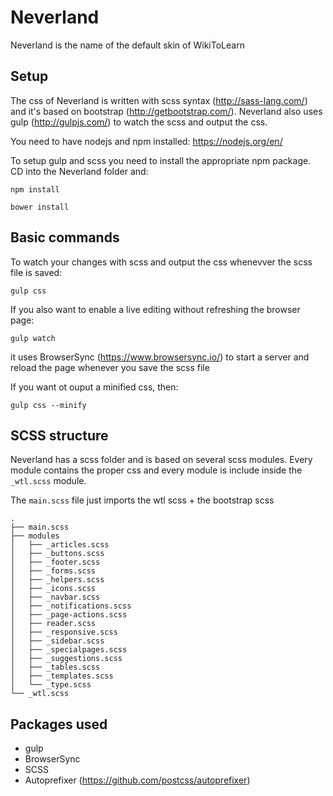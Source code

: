 # Neverland

Neverland is the name of the default skin of WikiToLearn

## Setup

The css of Neverland is written with scss syntax (http://sass-lang.com/) and it's based on bootstrap (http://getbootstrap.com/). Neverland also uses gulp (http://gulpjs.com/)
to watch the scss and output the css.

You need to have nodejs and npm installed: https://nodejs.org/en/ 

To setup gulp and scss you need to install the appropriate npm package. CD into the Neverland folder and:
```
npm install
```
```
bower install
```

## Basic commands

To watch your changes with scss and output the css whenevver the scss file is saved:
```
gulp css
```

If you also want to enable a live editing without refreshing the browser page:
```
gulp watch
```
it uses BrowserSync (https://www.browsersync.io/) to start a server and reload the page whenever you save the scss file

If you want ot ouput a minified css, then:
```
gulp css --minify
```

## SCSS structure

Neverland has a scss folder and is based on several scss modules. Every module contains the proper css and every module is include inside the `_wtl.scss` module. 

The `main.scss` file just imports the wtl scss + the bootstrap scss

```
.
├── main.scss
├── modules
│   ├── _articles.scss
│   ├── _buttons.scss
│   ├── _footer.scss
│   ├── _forms.scss
│   ├── _helpers.scss
│   ├── _icons.scss
│   ├── _navbar.scss
│   ├── _notifications.scss
│   ├── _page-actions.scss
│   ├── reader.scss
│   ├── _responsive.scss
│   ├── _sidebar.scss
│   ├── _specialpages.scss
│   ├── _suggestions.scss
│   ├── _tables.scss
│   ├── _templates.scss
│   └── _type.scss
└── _wtl.scss
```

## Packages used

* gulp
* BrowserSync
* SCSS
* Autoprefixer (https://github.com/postcss/autoprefixer)
